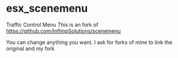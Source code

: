# esx_scenemenu
Traffic Control Menu
This is an fork of https://github.com/InfImpSolutions/scenemenu

You can change anything you want. I ask for forks of mine to link the original and my fork
